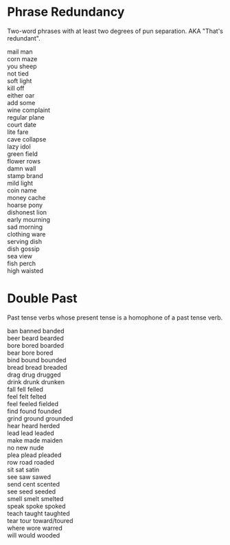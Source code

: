 # Phrase Redundancy
Two-word phrases with at least two degrees of pun separation. AKA "That's redundant".

mail man  
corn maze  
you sheep  
not tied  
soft light  
kill off  
either oar  
add some  
wine complaint  
regular plane  
court date  
lite fare  
cave collapse  
lazy idol  
green field  
flower rows  
damn wall  
stamp brand  
mild light  
coin name  
money cache  
hoarse pony  
dishonest lion  
early mourning  
sad morning  
clothing ware  
serving dish  
dish gossip  
sea view  
fish perch  
high waisted  

# Double Past
Past tense verbs whose present tense is a homophone of a past tense verb.

ban banned banded  
beer beard bearded  
bore bored boarded  
bear bore bored  
bind bound bounded  
bread bread breaded  
drag drug drugged  
drink drunk drunken  
fall fell felled  
feel felt felted  
feel feeled fielded  
find found founded  
grind ground grounded  
hear heard herded  
lead lead leaded  
make made maiden  
no new nude  
plea plead pleaded  
row road roaded  
sit sat satin  
see saw sawed  
send cent scented  
see seed seeded  
smell smelt smelted  
speak spoke spoked  
teach taught taughted  
tear tour toward/toured  
where wore warred  
will would wooded  

